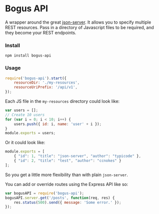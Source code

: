 # Bogus API

A wrapper around the great [json-server](https://github.com/typicode/json-server). It allows you to specify multiple REST resources. Pass in a directory of Javascript files to be required, and they become your REST endpoints.

### Install
```
npm install bogus-api
```

### Usage
```javascript
require('bogus-api').start({
    resourceDir: './my-resources',
    resourceUriPrefix: '/api/v1',
});
```

Each JS file in the `my-resources` directory could look like:
```javascript
var users = [];
// Create 10 users
for (var i = 0; i < 10; i++) {
    users.push({ id: i, name: 'user' + i });
}
module.exports = users;
```

Or it could look like:
```javascript
module.exports = [
    { "id": 1, "title": "json-server", "author": "typicode" },
    { "id": 2, "title": "test", "author": "ccnokes" }
];
```
So you get a little more flexibility than with plain `json-server`.


You can add or override routes using the Express API like so:
```javascript
var bogusAPI = require('bogus-api');
bogusAPI.server.get('/posts', function(req, res) {
    res.status(500).send({ message: 'Some error.' });
});
```
